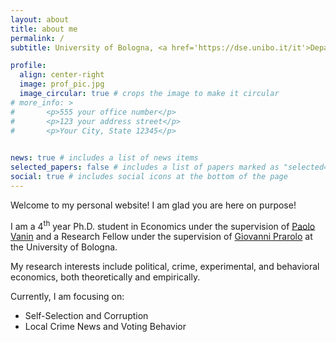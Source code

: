 ```yaml
---
layout: about
title: about me
permalink: /
subtitle: University of Bologna, <a href='https://dse.unibo.it/it'>Department of Economics</a> <br> <a href='https://dse.unibo.it/it'> Piazza Scaravilli 2, 40126, Bologna</a>

profile:
  align: center-right
  image: prof_pic.jpg
  image_circular: true # crops the image to make it circular
# more_info: >
#       <p>555 your office number</p>
#       <p>123 your address street</p>
#       <p>Your City, State 12345</p>
    

news: true # includes a list of news items
selected_papers: false # includes a list of papers marked as "selected={true}"
social: true # includes social icons at the bottom of the page
---
```


Welcome to my personal website! I am glad you are here on purpose!

I am a 4<sup>th</sup> year Ph.D. student in Economics under the supervision of [Paolo Vanin](https://sites.google.com/site/paolovanin/) and a Research Fellow under the supervision of [Giovanni Prarolo](https://sites.google.com/site/giovanniprarolo/) at the University of Bologna.

My research interests include political, crime, experimental, and behavioral economics, both theoretically and empirically.

Currently, I am focusing on:
<ul>
  <li>Self-Selection and Corruption</li>
  <li>Local Crime News and Voting Behavior</li>
</ul>
